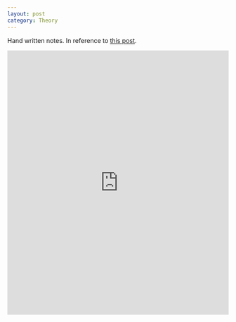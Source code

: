 ```yaml
---
layout: post
category: Theory
---
```


Hand written notes. In reference to [this post](https://www.solver.com/optimization-problem-types-linear-and-quadratic-programming).

<embed src="https://github.com/nik-pitts/machinelearning601/blob/main/_assets/2024-07-16-optimization-problem-types.pdf" width="100%" height="600px" type="application/pdf">
